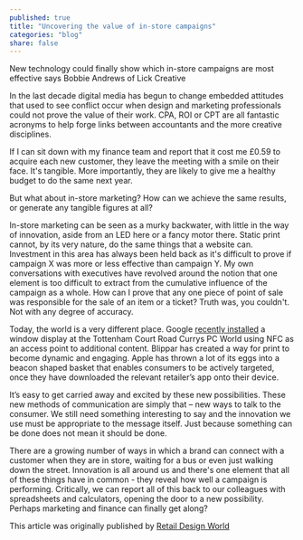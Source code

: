 ```yaml
---
published: true
title: "Uncovering the value of in-store campaigns"
categories: "blog"
share: false
---
```


New technology could finally show which in-store campaigns are most effective says Bobbie Andrews of Lick Creative

In the last decade digital media has begun to change embedded attitudes that used to see conflict occur when design and marketing professionals could not prove the value of their work. CPA, ROI or CPT are all fantastic acronyms to help forge links between accountants and the more creative disciplines.

If I can sit down with my finance team and report that it cost me £0.59 to acquire each new customer, they leave the meeting with a smile on their face. It's tangible. More importantly, they are likely to give me a healthy budget to do the same next year.

But what about in-store marketing? How can we achieve the same results, or generate any tangible figures at all?

In-store marketing can be seen as a murky backwater, with little in the way of innovation, aside from an LED here or a fancy motor there. Static print cannot, by its very nature, do the same things that a website can. Investment in this area has always been held back as it's difficult to prove if campaign X was more or less effective than campaign Y. My own conversations with executives have revolved around the notion that one element is too difficult to extract from the cumulative influence of the campaign as a whole. How can I prove that any one piece of point of sale was responsible for the sale of an item or a ticket? Truth was, you couldn't. Not with any degree of accuracy.

Today, the world is a very different place. Google [recently installed](http://www.standard.co.uk/news/techandgadgets/first-ever-google-store-to-open-on-londons-tottenham-court-road-10099688.html) a window display at the Tottenham Court Road Currys PC World using NFC as an access point to additional content. Blippar has created a way for print to become dynamic and engaging. Apple has thrown a lot of its eggs into a beacon shaped basket that enables consumers to be actively targeted, once they have downloaded the relevant retailer’s app onto their device.

It’s easy to get carried away and excited by these new possibilities. These new methods of communication are simply that – new ways to talk to the consumer. We still need something interesting to say and the innovation we use must be appropriate to the message itself. Just because something can be done does not mean it should be done.

There are a growing number of ways in which a brand can connect with a customer when they are in store, waiting for a bus or even just walking down the street. Innovation is all around us and there's one element that all of these things have in common - they reveal how well a campaign is performing. Critically, we can report all of this back to our colleagues with spreadsheets and calculators, opening the door to a new possibility. Perhaps marketing and finance can finally get along?

This article was originally published by [Retail Design World](http://www.retaildesignworld.com/news/article/553f553f587ec-opinion-uncovering-the-value-of-in-store-campaigns)
